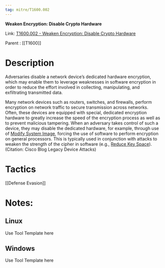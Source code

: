 ```yaml
---
tag: mitre/T1600.002
---
```


**Weaken Encryption: Disable Crypto Hardware**

Link: [T1600.002 - Weaken Encryption: Disable Crypto Hardware](https://attack.mitre.org/techniques/T1600/002)

Parent : [[T1600]]


# Description

Adversaries disable a network device’s dedicated hardware encryption, which may enable them to leverage weaknesses in software encryption in order to reduce the effort involved in collecting, manipulating, and exfiltrating transmitted data.

Many network devices such as routers, switches, and firewalls, perform encryption on network traffic to secure transmission across networks. Often, these devices are equipped with special, dedicated encryption hardware to greatly increase the speed of the encryption process as well as to prevent malicious tampering. When an adversary takes control of such a device, they may disable the dedicated hardware, for example, through use of [Modify System Image](https://attack.mitre.org/techniques/T1601), forcing the use of software to perform encryption on general processors. This is typically used in conjunction with attacks to weaken the strength of the cipher in software (e.g., [Reduce Key Space](https://attack.mitre.org/techniques/T1600/001)). (Citation: Cisco Blog Legacy Device Attacks)

# Tactics


[[Defense Evasion]]


# Notes:

## Linux

Use Tool Template here

## Windows

Use Tool Template here